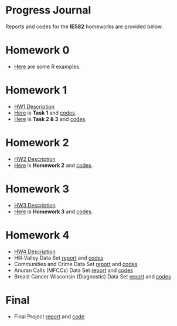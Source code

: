 # Progress Journal
Reports and codes for the **IE582** homeworks are provided below.

# Homework 0 
- [Here](files/example_homework_0.html) are some R examples.

# Homework 1 

* [HW1 Description](files/hw1/IE582_Fall20_Homework1.pdf)
* [Here](files/hw1/task1.html) is **Task 1** and [codes](files/hw1/task1.ipynb).
* [Here](files/hw1/task2-3.html) is **Task 2 & 3** and [codes](files/hw1/task2-3.ipynb).

# Homework 2 
* [HW2 Description](files/hw2/IE582_Fall20_Homework2.pdf)
* [Here](files/hw2/hw2.html) is **Homework 2** and [codes](files/hw2/hw2.ipynb).

# Homework 3 
* [HW3 Description](files/hw3/IE582_Fall2020_Homework3.pdf)
* [Here](files/hw3/hw3.html) is **Homework 3** and [codes](files/hw3/hw3.ipynb).

# Homework 4 
* [HW4 Description](files/hw4/IE582_Fall2020_Homework4.pdf)
* Hill-Valley Data Set [report](files/hw4/Hill-Valley-Data-Set.html) and [codes](files/hw4/Hill-Valley-Data-Set.ipynb)
* Communities and Crime Data Set [report](files/hw4/CrimeDat.html) and [codes](files/hw4/CrimeDat.ipynb)
* Anuran Calls (MFCCs) Data Set [report](files/hw4/AnuranCalls.html) and [codes](files/hw4/AnuranCalls.ipynb)
* Breast Cancer Wisconsin (Diagnostic) Data Set [report](files/hw4/CancerData.html) and [codes](files/hw4/CancerData.ipynb)

# Final
* Final Project [report](files/project/IE582-FinalProject.pdf) and [code](files/project/IE582-FinalProject.ipynb)



